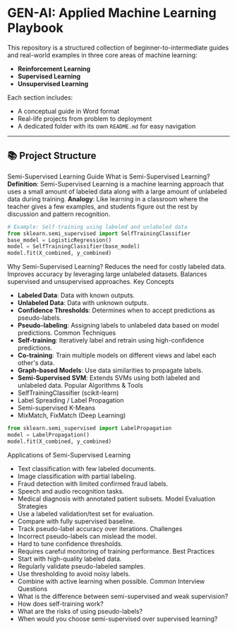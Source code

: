 # GEN-AI: Applied Machine Learning Playbook

This repository is a structured collection of beginner-to-intermediate guides and real-world examples in three core areas of machine learning:

- **Reinforcement Learning**
- **Supervised Learning**
- **Unsupervised Learning**

Each section includes:
- A conceptual guide in Word format
- Real-life projects from problem to deployment
- A dedicated folder with its own `README.md` for easy navigation

---

## 📚 Project Structure

Semi-Supervised Learning Guide
What is Semi-Supervised Learning?
**Definition**: Semi-Supervised Learning is a machine learning approach that uses a small amount of labeled data along with a large amount of unlabeled data during training.
**Analogy**: Like learning in a classroom where the teacher gives a few examples, and students figure out the rest by discussion and pattern recognition.
```python
# Example: Self-training using labeled and unlabeled data
from sklearn.semi_supervised import SelfTrainingClassifier
base_model = LogisticRegression()
model = SelfTrainingClassifier(base_model)
model.fit(X_combined, y_combined)
```
Why Semi-Supervised Learning?
Reduces the need for costly labeled data.
Improves accuracy by leveraging large unlabeled datasets.
Balances supervised and unsupervised approaches.
Key Concepts
- **Labeled Data**: Data with known outputs.
- **Unlabeled Data**: Data with unknown outputs.
- **Confidence Thresholds**: Determines when to accept predictions as pseudo-labels.
- **Pseudo-labeling**: Assigning labels to unlabeled data based on model predictions.
Common Techniques
- **Self-training**: Iteratively label and retrain using high-confidence predictions.
- **Co-training**: Train multiple models on different views and label each other's data.
- **Graph-based Models**: Use data similarities to propagate labels.
- **Semi-Supervised SVM**: Extends SVMs using both labeled and unlabeled data.
Popular Algorithms & Tools
- SelfTrainingClassifier (scikit-learn)
- Label Spreading / Label Propagation
- Semi-supervised K-Means
- MixMatch, FixMatch (Deep Learning)
```python
from sklearn.semi_supervised import LabelPropagation
model = LabelPropagation()
model.fit(X_combined, y_combined)
```
Applications of Semi-Supervised Learning
- Text classification with few labeled documents.
- Image classification with partial labeling.
- Fraud detection with limited confirmed fraud labels.
- Speech and audio recognition tasks.
- Medical diagnosis with annotated patient subsets.
Model Evaluation Strategies
- Use a labeled validation/test set for evaluation.
- Compare with fully supervised baseline.
- Track pseudo-label accuracy over iterations.
Challenges
- Incorrect pseudo-labels can mislead the model.
- Hard to tune confidence thresholds.
- Requires careful monitoring of training performance.
Best Practices
- Start with high-quality labeled data.
- Regularly validate pseudo-labeled samples.
- Use thresholding to avoid noisy labels.
- Combine with active learning when possible.
Common Interview Questions
- What is the difference between semi-supervised and weak supervision?
- How does self-training work?
- What are the risks of using pseudo-labels?
- When would you choose semi-supervised over supervised learning?

